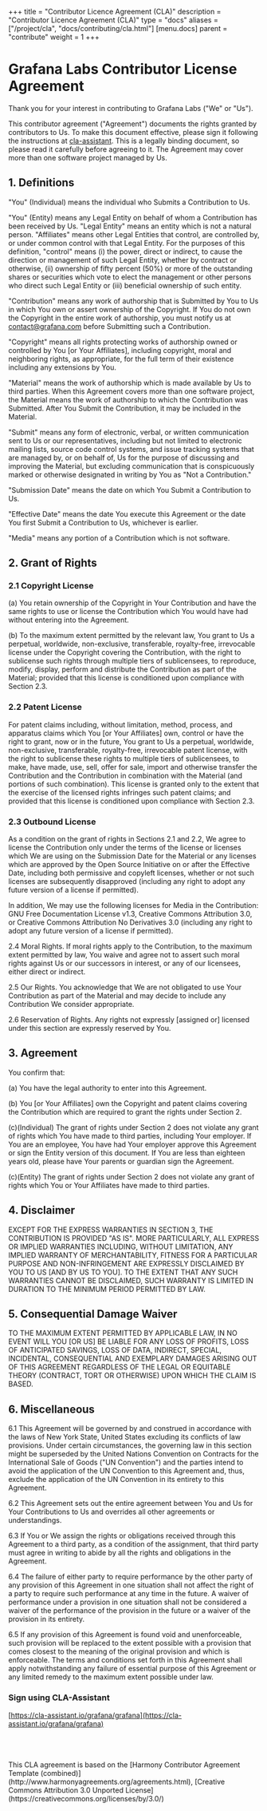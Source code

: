 +++
title = "Contributor Licence Agreement (CLA)"
description = "Contributor Licence Agreement (CLA)"
type = "docs"
aliases = ["/project/cla", "docs/contributing/cla.html"]
[menu.docs]
parent = "contribute"
weight = 1
+++

# Grafana Labs Contributor License Agreement

Thank you for your interest in contributing to Grafana Labs ("We" or "Us").

This contributor agreement ("Agreement") documents the rights granted by contributors to Us.
To make this document effective, please sign it following the instructions at
[cla-assistant](https://cla-assistant.io/grafana/grafana). This is a legally binding document,
so please read it carefully before agreeing to it. The Agreement may cover more than
one software project managed by Us.

## 1. Definitions

"You" (Individual) means the individual who Submits a Contribution to Us.

"You" (Entity) means any Legal Entity on behalf of whom a Contribution has been received by Us. "Legal Entity" means an entity which is not a natural person. "Affiliates" means other Legal Entities that control, are controlled by, or under common control with that Legal Entity. For the purposes of this definition, "control" means (i) the power, direct or indirect, to cause the direction or management of such Legal Entity, whether by contract or otherwise, (ii) ownership of fifty percent (50%) or more of the outstanding shares or securities which vote to elect the management or other persons who direct such Legal Entity or (iii) beneficial ownership of such entity.

"Contribution" means any work of authorship that is Submitted by You to Us in which You own or assert ownership of the Copyright. If You do not own the Copyright in the entire work of authorship, you must notify us at contact@grafana.com before Submitting  such a Contribution.

"Copyright" means all rights protecting works of authorship owned or controlled by You [or Your Affiliates], including copyright, moral and neighboring rights, as appropriate, for the full term of their existence including any extensions by You.

"Material" means the work of authorship which is made available by Us to third parties. When this Agreement covers more than one software project, the Material means the work of authorship to which the Contribution was Submitted. After You Submit the Contribution, it may be included in the Material.

"Submit" means any form of electronic, verbal, or written communication sent to Us or our representatives, including but not limited to electronic mailing lists, source code control systems, and issue tracking systems that are managed by, or on behalf of, Us for the purpose of discussing and improving the Material, but excluding communication that is conspicuously marked or otherwise designated in writing by You as "Not a Contribution."

"Submission Date" means the date on which You Submit a Contribution to Us.

"Effective Date" means the date You execute this Agreement or the date You first Submit a Contribution to Us, whichever is earlier.

"Media" means any portion of a Contribution which is not software.

## 2. Grant of Rights

### 2.1 Copyright License

(a) You retain ownership of the Copyright in Your Contribution and have the same rights to use or license the Contribution which You would have had without entering into the Agreement.

(b) To the maximum extent permitted by the relevant law, You grant to Us a perpetual, worldwide, non-exclusive, transferable, royalty-free, irrevocable license under the Copyright covering the Contribution, with the right to sublicense such rights through multiple tiers of sublicensees, to reproduce, modify, display, perform and distribute the Contribution as part of the Material; provided that this license is conditioned upon compliance with Section 2.3.

### 2.2 Patent License

For patent claims including, without limitation, method, process, and apparatus claims which You [or Your Affiliates] own, control or have the right to grant, now or in the future, You grant to Us a perpetual, worldwide, non-exclusive, transferable, royalty-free, irrevocable patent license, with the right to sublicense these rights to multiple tiers of sublicensees, to make, have made, use, sell, offer for sale, import and otherwise transfer the Contribution and the Contribution in combination with the Material (and portions of such combination). This license is granted only to the extent that the exercise of the licensed rights infringes such patent claims; and provided that this license is conditioned upon compliance with Section 2.3.

### 2.3 Outbound License

As a condition on the grant of rights in Sections 2.1 and 2.2, We agree to license the Contribution only under the terms of the license or licenses which We are using on the Submission Date for the Material or any licenses which are approved by the Open Source Initiative on or after the Effective Date, including both permissive and copyleft licenses, whether or not such licenses are subsequently disapproved (including any right to adopt any future version of a license if permitted).

In addition, We may use the following licenses for Media in the Contribution: GNU Free Documentation License v1.3, Creative Commons Attribution 3.0, or Creative Commons Attribution No Derivatives 3.0 (including any right to adopt any future version of a license if permitted).

2.4 Moral Rights. If moral rights apply to the Contribution, to the maximum extent permitted by law, You waive and agree not to assert such moral rights against Us or our successors in interest, or any of our licensees, either direct or indirect.

2.5 Our Rights. You acknowledge that We are not obligated to use Your Contribution as part of the Material and may decide to include any Contribution We consider appropriate.

2.6 Reservation of Rights. Any rights not expressly [assigned or] licensed under this section are expressly reserved by You.

## 3. Agreement

You confirm that:

(a) You have the legal authority to enter into this Agreement.

(b) You [or Your Affiliates] own the Copyright and patent claims covering the Contribution which are required to grant the rights under Section 2.

\(c)(Individual) The grant of rights under Section 2 does not violate any grant of rights which You have made to third parties, including Your employer. If You are an employee, You have had Your employer approve this Agreement or sign the Entity version of this document. If You are less than eighteen years old, please have Your parents or guardian sign the Agreement.

\(c)(Entity) The grant of rights under Section 2 does not violate any grant of rights which You or Your Affiliates have made to third parties.

## 4. Disclaimer

EXCEPT FOR THE EXPRESS WARRANTIES IN SECTION 3, THE CONTRIBUTION IS PROVIDED "AS IS". MORE PARTICULARLY, ALL EXPRESS OR IMPLIED WARRANTIES INCLUDING, WITHOUT LIMITATION, ANY IMPLIED WARRANTY OF MERCHANTABILITY, FITNESS FOR A PARTICULAR PURPOSE AND NON-INFRINGEMENT ARE EXPRESSLY DISCLAIMED BY YOU TO US [AND BY US TO YOU]. TO THE EXTENT THAT ANY SUCH WARRANTIES CANNOT BE DISCLAIMED, SUCH WARRANTY IS LIMITED IN DURATION TO THE MINIMUM PERIOD PERMITTED BY LAW.

## 5. Consequential Damage Waiver

TO THE MAXIMUM EXTENT PERMITTED BY APPLICABLE LAW, IN NO EVENT WILL YOU [OR US] BE LIABLE FOR ANY LOSS OF PROFITS, LOSS OF ANTICIPATED SAVINGS, LOSS OF DATA, INDIRECT, SPECIAL, INCIDENTAL, CONSEQUENTIAL AND EXEMPLARY DAMAGES ARISING OUT OF THIS AGREEMENT REGARDLESS OF THE LEGAL OR EQUITABLE THEORY (CONTRACT, TORT OR OTHERWISE) UPON WHICH THE CLAIM IS BASED.

## 6. Miscellaneous

6.1 This Agreement will be governed by and construed in accordance with the laws of New York State, United States excluding its conflicts of law provisions. Under certain circumstances, the governing law in this section might be superseded by the United Nations Convention on Contracts for the International Sale of Goods ("UN Convention") and the parties intend to avoid the application of the UN Convention to this Agreement and, thus, exclude the application of the UN Convention in its entirety to this Agreement.

6.2 This Agreement sets out the entire agreement between You and Us for Your Contributions to Us and overrides all other agreements or understandings.

6.3 If You or We assign the rights or obligations received through this Agreement to a third party, as a condition of the assignment, that third party must agree in writing to abide by all the rights and obligations in the Agreement.

6.4 The failure of either party to require performance by the other party of any provision of this Agreement in one situation shall not affect the right of a party to require such performance at any time in the future. A waiver of performance under a provision in one situation shall not be considered a waiver of the performance of the provision in the future or a waiver of the provision in its entirety.

6.5 If any provision of this Agreement is found void and unenforceable, such provision will be replaced to the extent possible with a provision that comes closest to the meaning of the original provision and which is enforceable. The terms and conditions set forth in this Agreement shall apply notwithstanding any failure of essential purpose of this Agreement or any limited remedy to the maximum extent possible under law.

### Sign using CLA-Assistant

[https://cla-assistant.io/grafana/grafana](https://cla-assistant.io/grafana/grafana)

<br>
<br>
<br>
This CLA agreement is based on the [Harmony Contributor Agreement Template (combined)](http://www.harmonyagreements.org/agreements.html), [Creative Commons Attribution 3.0 Unported License](https://creativecommons.org/licenses/by/3.0/)
